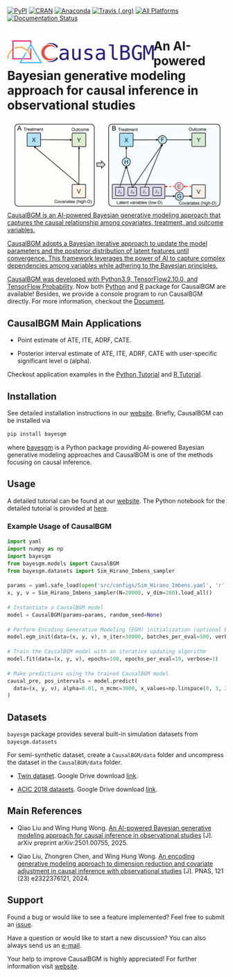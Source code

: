 [![PyPI](https://img.shields.io/pypi/v/CausalBGM)](https://pypi.org/project/CausalBGM/)
[![CRAN](https://www.r-pkg.org/badges/version/RcausalEGM)](https://cran.r-project.org/web/packages/RcausalEGM/index.html)
[![Anaconda](https://anaconda.org/conda-forge/causalegm/badges/version.svg)](https://anaconda.org/conda-forge/causalegm)
[![Travis (.org)](https://app.travis-ci.com/kimmo1019/CausalEGM.svg?branch=main)](https://app.travis-ci.com/github/kimmo1019/CausalEGM)
[![All Platforms](https://dev.azure.com/conda-forge/feedstock-builds/_apis/build/status/causalegm-feedstock?branchName=main)](https://dev.azure.com/conda-forge/feedstock-builds/_build/latest?definitionId=18625&branchName=main)
[![Documentation Status](https://readthedocs.org/projects/causalbgm/badge/?version=latest)](https://causalbgm.readthedocs.io)


# <a href='https://causalbgm.readthedocs.io/'><img src='https://raw.githubusercontent.com/SUwonglab/CausalBGM/main/docs/source/logo.png' align="left" height="60" /></a> An AI-powered Bayesian generative modeling approach for causal inference in observational studies


<a href='https://causalbgm.readthedocs.io/'><img align="left" src="https://github.com/SUwonglab/CausalBGM/blob/main/model.png" width="500">
   
CausalBGM is an AI-powered Bayesian generative modeling approach that captures the causal relationship among covariates, treatment, and outcome variables. 

CausalBGM adopts a Bayesian iterative approach to update the model parameters and the posterior distribution of latent features until convergence. This framework leverages the power of AI to capture complex dependencies among variables while adhering to the Bayesian principles.

CausalBGM was developed with Python3.9, TensorFlow2.10.0, and [TensorFlow Probability](https://www.tensorflow.org/probability). Now both [Python](https://pypi.org/project/CausalBGM/) and [R](https://cran.r-project.org/web/packages/RcausalEGM/index.html) package for CausalBGM are available! Besides, we provide a console program to run CausalBGM directly. For more information, checkout the [Document](https://causalbgm.readthedocs.io/).

## CausalBGM Main Applications

- Point estimate of ATE, ITE, ADRF, CATE.

- Posterior interval estimate of ATE, ITE, ADRF, CATE with user-specific significant level α (alpha).

Checkout application examples in the [Python Tutorial](https://causalegm.readthedocs.io/en/latest/tutorial_py.html) and [R Tutorial](https://causalegm.readthedocs.io/en/latest/tutorial_r.html).

## Installation

See detailed installation instructions in our [website](https://causalbgm.readthedocs.io/en/latest/installation.html). Briefly, CausalBGM can be installed via 

```bash
pip install bayesgm
```

where [bayesgm](https://pypi.org/project/bayesgm/) is a Python package providing AI-powered Bayesian generative modeling approaches and CausalBGM is one of the methods focusing on causal inference. 

## Usage

A detailed tutorial can be found at our [website](https://causalbgm.readthedocs.io/en/latest/tutorial_py.html). The Python notebook for the detailed tutorial is provided at [here](https://github.com/SUwonglab/CausalBGM/blob/main/docs/source/tutorial_py.ipynb).

### Example Usage of CausalBGM

```python
import yaml
import numpy as np
import bayesgm
from bayesgm.models import CausalBGM
from bayesgm.datasets import Sim_Hirano_Imbens_sampler

params = yaml.safe_load(open('src/configs/Sim_Hirano_Imbens.yaml', 'r'))
x, y, v = Sim_Hirano_Imbens_sampler(N=20000, v_dim=200).load_all()

# Instantiate a CausalBGM model
model = CausalBGM(params=params, random_seed=None)

# Perform Encoding Generative Modeling (EGM) initialization (optional but recommended)
model.egm_init(data=(x, y, v), n_iter=30000, batches_per_eval=500, verbose=1)

# Train the CausalBGM model with an iterative updating algorithm
model.fit(data=(x, y, v), epochs=100, epochs_per_eval=10, verbose=1)

# Make predictions using the trained CausalBGM model
causal_pre, pos_intervals = model.predict(
  data=(x, y, v), alpha=0.01, n_mcmc=3000, x_values=np.linspace(0, 3, 20), q_sd=1.0
)
```

## Datasets

`bayesgm` package provides several built-in simulation datasets from `bayesgm.datasets`

For semi-synthetic dataset, create a `CausalBGM/data` folder and uncompress the dataset in the `CausalBGM/data` folder.

- [Twin dataset](https://www.nber.org/research/data/linked-birthinfant-death-cohort-data). Google Drive download [link](https://drive.google.com/file/d/1fKCb-SHNKLsx17fezaHrR2j29T3uD0C2/view?usp=sharing).

- [ACIC 2018 datasets](https://www.synapse.org/#!Synapse:syn11294478/wiki/494269). Google Drive download [link](https://drive.google.com/file/d/1qsYTP8NGh82nFNr736xrMsJxP73gN9OG/view?usp=sharing).
  

## Main References

- Qiao Liu and Wing Hung Wong. [An AI-powered Bayesian generative modeling approach for causal inference in observational studies](https://arxiv.org/abs/2501.00755) [J]. arXiv preprint arXiv:2501.00755, 2025.

- Qiao Liu, Zhongren Chen, and Wing Hung Wong. [An encoding generative modeling approach to dimension reduction and covariate adjustment in causal inference with observational studies](https://www.pnas.org/doi/10.1073/pnas.2322376121) [J]. PNAS, 121 (23) e2322376121, 2024.

## Support

Found a bug or would like to see a feature implemented? Feel free to submit an [issue](https://github.com/SUwonglab/CausalBGM/issues/new/choose). 

Have a question or would like to start a new discussion? You can also always send us an [e-mail](mailto:liuqiao@stanford.edu?subject=[GitHub]%20CausalBGM%20project). 

Your help to improve CausalBGM is highly appreciated! For further information visit [website](https://causalbgm.readthedocs.io/).

